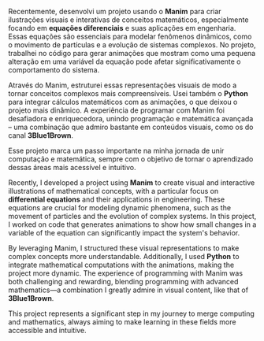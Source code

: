 Recentemente, desenvolvi um projeto usando o **Manim** para criar ilustrações visuais e interativas de conceitos matemáticos, especialmente focando em **equações diferenciais** e suas aplicações em engenharia. Essas equações são essenciais para modelar fenômenos dinâmicos, como o movimento de partículas e a evolução de sistemas complexos. No projeto, trabalhei no código para gerar animações que mostram como uma pequena alteração em uma variável da equação pode afetar significativamente o comportamento do sistema.

Através do Manim, estruturei essas representações visuais de modo a tornar conceitos complexos mais compreensíveis. Usei também o **Python** para integrar cálculos matemáticos com as animações, o que deixou o projeto mais dinâmico. A experiência de programar com Manim foi desafiadora e enriquecedora, unindo programação e matemática avançada – uma combinação que admiro bastante em conteúdos visuais, como os do canal **3Blue1Brown**.

Esse projeto marca um passo importante na minha jornada de unir computação e matemática, sempre com o objetivo de tornar o aprendizado dessas áreas mais acessível e intuitivo.


Recently, I developed a project using **Manim** to create visual and interactive illustrations of mathematical concepts, with a particular focus on **differential equations** and their applications in engineering. These equations are crucial for modeling dynamic phenomena, such as the movement of particles and the evolution of complex systems. In this project, I worked on code that generates animations to show how small changes in a variable of the equation can significantly impact the system's behavior.

By leveraging Manim, I structured these visual representations to make complex concepts more understandable. Additionally, I used **Python** to integrate mathematical computations with the animations, making the project more dynamic. The experience of programming with Manim was both challenging and rewarding, blending programming with advanced mathematics—a combination I greatly admire in visual content, like that of **3Blue1Brown**.

This project represents a significant step in my journey to merge computing and mathematics, always aiming to make learning in these fields more accessible and intuitive.
